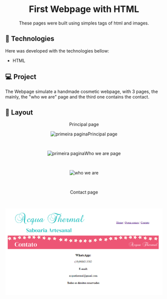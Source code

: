 
<h1 align="center"> First Webpage with HTML </h1>

<p align="center">
These pages were built using simples tags of html and images.
</p>


## 🚀 Technologies

Here was developed with the technologies bellow:


- HTML 

## 💻 Project

The Webpage simulate a handmade cosmetic webpage, with 3 pages, the mainly, the "who we are" page and the third one contains the contact.

## 🔖 Layout

<p align="center">Principal page</p>
<p align="center"><img alt="primeira pagina" src="pic1.png></p>

<br>

<p align="center">Principal page</p><br>
<p align="center"><img alt="primeira pagina" src="pic1.png></p>

<br>

<p align="center">Who we are page</p>
<br>
<p align="center">
  <img alt="who we are" src="quemsomos.png">
</p>

<br>

<p align="center">Contact page</p>
<br>
<p align="center">
  <img alt="contact" src="pic2.png">
</p>